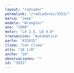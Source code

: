 ```yaml
---
layout: "radiador"
permalink: "/radiadores/3553/"
marca: "Jeep"
modelo: "Wrangler"
ano: "1990"
motor: "L4 2.5, L6 4.0"
transmision: "Automática"
parte: "432015"
clima: "Con clima"
alto: "18 1/8"
ancho: "20"
observaciones: ""
id: "3553"
---
```


